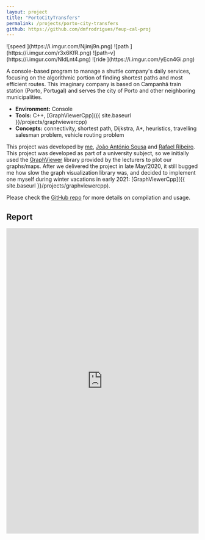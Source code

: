 ```yaml
---
layout: project
title: "PortoCityTransfers"
permalink: /projects/porto-city-transfers
github: https://github.com/dmfrodrigues/feup-cal-proj
---
```


<div class="scroll" markdown="1">
![speed ](https://i.imgur.com/Njimj9n.png)
![path  ](https://i.imgur.com/r3x6KfR.png)
![path-v](https://i.imgur.com/NIdLnt4.png)
![ride  ](https://i.imgur.com/yEcn4Gi.png)
</div>

A console-based program to manage a shuttle company's daily services, focusing on the algorithmic portion of finding shortest paths and most efficient routes. This imaginary company is based on Campanhã train station (Porto, Portugal) and serves the city of Porto and other neighboring municipalities.

- **Environment:** Console
- **Tools:** C++, [GraphViewerCpp]({{ site.baseurl }}/projects/graphviewercpp)
- **Concepts:** connectivity, shortest path, Dijkstra, A*, heuristics, travelling salesman problem, vehicle routing problem

This project was developed by [me](https://github.com/dmfrodrigues), [João António Sousa](https://github.com/JoaoASousa) and [Rafael Ribeiro](https://github.com/up201806330). This project was developed as part of a university subject, so we initially used the [GraphViewer](https://github.com/STEMS-group/GraphViewer) library provided by the lecturers to plot our graphs/maps. After we delivered the project in late May/2020, it still bugged me how slow the graph visualization library was, and decided to implement one myself during winter vacations in early 2021: [GraphViewerCpp]({{ site.baseurl }}/projects/graphviewercpp).

Please check the [GitHub repo](https://github.com/dmfrodrigues/feup-cal-proj) for more details on compilation and usage.

## Report

<iframe src="https://drive.google.com/uc?id=1Sa878u9s0P9VaWYcoSiHLVSSnuOgCYdI" style="width:100%; height:800px;" frameborder="0"></iframe>
